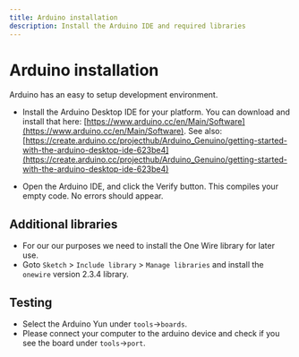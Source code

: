 ```yaml
---
title: Arduino installation
description: Install the Arduino IDE and required libraries
---
```


# Arduino installation

Arduino has an easy to setup development environment.
- Install the Arduino Desktop IDE for your platform. You can download and install that here: [https://www.arduino.cc/en/Main/Software](https://www.arduino.cc/en/Main/Software). See also: [https://create.arduino.cc/projecthub/Arduino_Genuino/getting-started-with-the-arduino-desktop-ide-623be4](https://create.arduino.cc/projecthub/Arduino_Genuino/getting-started-with-the-arduino-desktop-ide-623be4)

- Open the Arduino IDE, and click the Verify button. This compiles your empty code. No errors should appear.

## Additional libraries
- For our our purposes we need to install the One Wire library for later use.
- Goto `Sketch` > `Include library` > `Manage libraries` and install the `onewire` version 2.3.4 library.


## Testing
- Select the Arduino Yun under `tools`->`boards`.
- Please connect your computer to the arduino device and check if you see the board under `tools`->`port`.
